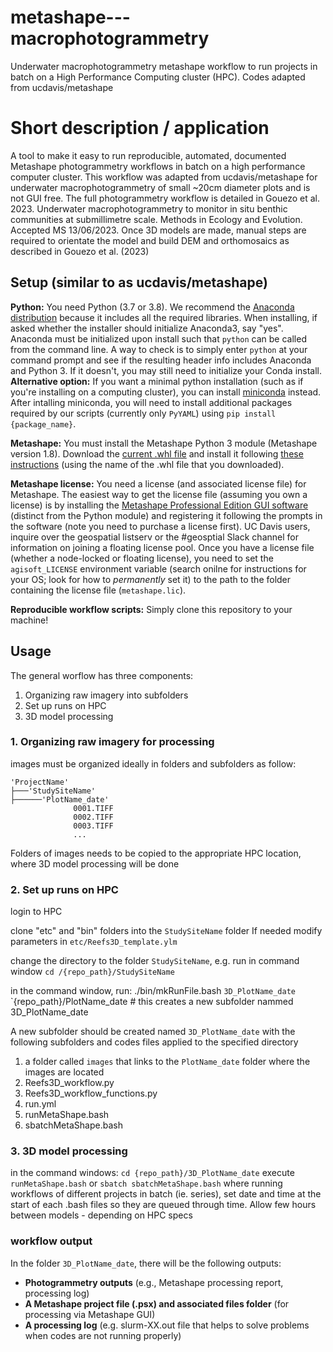 # metashape---macrophotogrammetry
Underwater macrophotogrammetry metashape workflow to run projects in batch on a High Performance Computing cluster (HPC). Codes adapted from ucdavis/metashape

# Short description / application

A tool to make it easy to run reproducible, automated, documented Metashape photogrammetry workflows in batch on a high performance computer cluster. This workflow was adapted from ucdavis/metashape for underwater macrophotogrammetry of small ~20cm diameter plots and is not GUI free. 
The full photogrammetry workflow is detailed in Gouezo et al. 2023. Underwater macrophotogrammetry to monitor in situ benthic communities at submillimetre scale. Methods in Ecology and Evolution. Accepted MS 13/06/2023. Once 3D models are made, manual steps are required to orientate the model and build DEM and orthomosaics as described in Gouezo et al. (2023)

## Setup (similar to as ucdavis/metashape)

**Python:** You need Python (3.7 or 3.8). We recommend the [Anaconda distribution](https://www.anaconda.com/distribution/) because it includes all the required libraries. When installing, if asked whether the installer should initialize Anaconda3, say "yes". Anaconda must be initialized upon install such that `python` can be called from the command line. A way to check is to simply enter `python` at your command prompt and see if the resulting header info includes Anaconda and Python 3. If it doesn't, you may still need to initialize your Conda install. **Alternative option:** If you want a minimal python installation (such as if you're installing on a computing cluster), you can install [miniconda](https://docs.conda.io/en/latest/miniconda.html) instead. After intalling miniconda, you will need to install additional packages required by our scripts (currently only `PyYAML`) using `pip install {package_name}`.

**Metashape:** You must install the Metashape Python 3 module (Metashape version 1.8). Download the [current .whl file](https://www.agisoft.com/downloads/installer/) and install it following [these instructions](https://agisoft.freshdesk.com/support/solutions/articles/31000148930-how-to-install-metashape-stand-alone-python-module) (using the name of the .whl file that you downloaded).

**Metashape license:** You need a license (and associated license file) for Metashape. The easiest way to get the license file (assuming you own a license) is by installing the [Metashape Professional Edition GUI software](https://www.agisoft.com/downloads/installer/) (distinct from the Python module) and registering it following the prompts in the software (note you need to purchase a license first). UC Davis users, inquire over the geospatial listserv or the #geosptial Slack channel for information on joining a floating license pool. Once you have a license file (whether a node-locked or floating license), you need to set the `agisoft_LICENSE` environment variable (search onilne for instructions for your OS; look for how to *permanently* set it) to the path to the folder containing the license file (`metashape.lic`).

**Reproducible workflow scripts:** Simply clone this repository to your machine!

## Usage

The general worflow has three components:
1. Organizing raw imagery into subfolders
2. Set up runs on HPC
3. 3D model processing

### 1. Organizing raw imagery for processing

images must be organized ideally in folders and subfolders as follow:

```
'ProjectName'
├───'StudySiteName'
├──────'PlotName_date'
              0001.TIFF
              0002.TIFF
              0003.TIFF
              ...
```

Folders of images needs to be copied to the appropriate HPC location, where 3D model processing will be done

### 2. Set up runs on HPC

login to HPC

clone "etc" and "bin" folders into the `StudySiteName` folder
If needed modify parameters in `etc/Reefs3D_template.ylm` 

change the directory to the folder `StudySiteName`, e.g. run in command window `cd /{repo_path}/StudySiteName`

in the command window, run:
./bin/mkRunFile.bash `3D_PlotName_date` `{repo_path}/PlotName_date # this creates a new subfolder nammed 3D_PlotName_date

A new subfolder should be created named `3D_PlotName_date` with the following subfolders and codes files applied to the specified directory
1. a folder called `images` that links to the `PlotName_date` folder where the images are located 
2. Reefs3D_workflow.py
3. Reefs3D_workflow_functions.py
4. run.yml
5. runMetaShape.bash
6. sbatchMetaShape.bash

### 3. 3D model processing

in the command windows:
`cd {repo_path}/3D_PlotName_date`
execute `runMetaShape.bash` 
or 
`sbatch sbatchMetaShape.bash` where running workflows of different projects in batch (ie. series), set date and time at the start of each .bash files so they are queued through time. Allow few hours between models - depending on HPC specs

### workflow output

In the folder `3D_PlotName_date`, there will be the following outputs:
- **Photogrammetry outputs** (e.g., Metashape processing report, processing log)
- **A Metashape project file (.psx) and associated files folder** (for processing via Metashape GUI)
- **A processing log** (e.g. slurm-XX.out file that helps to solve problems when codes are not running properly)

